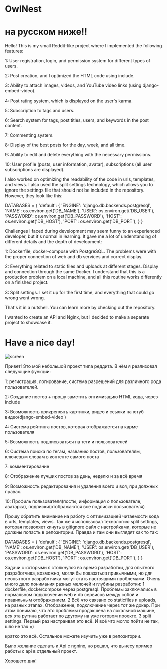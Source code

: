 # OwlNest

# на русском ниже!!


Hello! This is my small Reddit-like project where I implemented the following features:

1: User registration, login, and permission system for different types of users.

2: Post creation, and I optimized the HTML code using include.

3: Ability to attach images, videos, and YouTube video links (using django-embed-video).

4: Post rating system, which is displayed on the user's karma.

5: Subscription to tags and users.

6: Search system for tags, post titles, users, and keywords in the post content.

7: Commenting system.

8: Display of the best posts for the day, week, and all time.

9: Ability to edit and delete everything with the necessary permissions.

10: User profile (posts, user information, avatar), subscriptions (all user subscriptions are displayed).

I also worked on optimizing the readability of the code in urls, templates, and views. 
I also used the split settings technology, which allows you to ignore the settings file that should not be included in the repository. However, they look like this:

DATABASES = {
'default': {
'ENGINE': 'django.db.backends.postgresql',
'NAME': os.environ.get('DB_NAME'),
'USER': os.environ.get('DB_USER'),
'PASSWORD': os.environ.get('DB_PASSWORD'),
'HOST': os.environ.get('DB_HOST'),
'PORT': os.environ.get('DB_PORT'),
}
}

Challenges I faced during development may seem funny to an experienced developer, but it's normal in learning. It gave me a lot of understanding of different details and the depth of development:

1: Dockerfile, docker-compose with PostgreSQL. The problems were with the proper connection of web and db services and correct display.

2: Everything related to static files and uploads at different stages. Display and connection through the same Docker. 
I understand that this is a production problem on a local machine, and all this routine works differently on a finished project.

3: Split settings. I set it up for the first time, and everything that could go wrong went wrong.

That's it in a nutshell. You can learn more by checking out the repository.

I wanted to create an API and Nginx, but I decided to make a separate project to showcase it.

# Have a nice day!

![screen](https://github.com/EricReinhart/OwlNest/assets/109595175/0329ff48-62f0-4680-827e-b1367580d727)


Привет! Это мой небольшой проект типа реддита. В нём я реализовал следующие функции:

1: регистрация, логирование, система разрешений для различного рода пользователей.

2: Создание постов + прошу заметить оптимизацию HTML кода, через include

3: Возможность прикреплять картинки, видео и ссылки на ютуб видео(django-embed-video
)

4: Система рейтинга постов, которая отображается на карме пользователя

5: Возможность подписываться на теги и пользователей

6: Система поиска по тегам, названию постов, пользователям, ключевым словам в контенте самого поста

7: комментирование

8: Отображение лучших постов за день, неделю и за всё время

9: Возможность редактирования и удаления всего и вся, при должных правах.

10: Профиль пользователя(посты, информация о пользователе, аватарка), подписки(отображаются все подписки пользователя)

Прошу обратить внимание на работу с оптимизацией читаемости кода в urls, templates, views. 
Так же я использовал технологию split settings, которая позволяет кинуть в gitignore файл с настройками, которые не должны попасть в репозитории. Правда и там они выглядят как то так:

DATABASES = {
'default': {
'ENGINE': 'django.db.backends.postgresql',
'NAME': os.environ.get('DB_NAME'),
'USER': os.environ.get('DB_USER'),
'PASSWORD': os.environ.get('DB_PASSWORD'),
'HOST': os.environ.get('DB_HOST'),
'PORT': os.environ.get('DB_PORT'),
}
}

Задачи с которыми я столкнулся во время разработки, для опытного разработчика, возможно, могли бы показаться привычными, но для неопытного разработчика могут стать настоящими проблемами. Очень много дало понимания разных мелочей и глубины разработки:
1 dockerfile, dockercompose через postgresql. Проблемы заключались в нормальном подключении web и db сервисов между собой и правильным отображением.
2 Всё что связано со staticfiles и uploads, на разных этапах. Отображение, подключение через тот же докер. 
При этом понимаю, что это проблемы продакшена на локальной машине, вся эта рутина работает по другому на уже готовом проекте.
3 split settings. Первый раз настраивал это всё. И всё что могло пойти не так, шло не так =)

кратко это всё. Остальное можете изучить уже в репозитории.

Было желание сделать и Api с ngninx, но решил, что вынесу пример работы с api в отдельный проект.

Хорошего дня!
